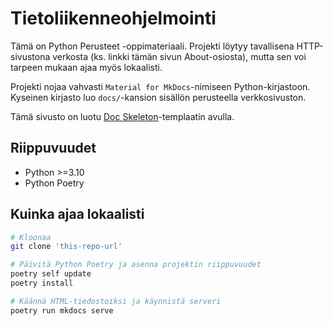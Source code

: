 # Tietoliikenneohjelmointi

Tämä on Python Perusteet -oppimateriaali. Projekti löytyy tavallisena HTTP-sivustona verkosta (ks. linkki tämän sivun About-osiosta), mutta sen voi tarpeen mukaan ajaa myös lokaalisti.

Projekti nojaa vahvasti `Material for MkDocs`-nimiseen Python-kirjastoon. Kyseinen kirjasto luo `docs/`-kansion sisällön perusteella verkkosivuston.

Tämä sivusto on luotu [Doc Skeleton](https://github.com/sourander/doc-skeleton)-templaatin avulla.

## Riippuvuudet
* Python >=3.10
* Python Poetry

## Kuinka ajaa lokaalisti

```bash
# Kloonaa
git clone 'this-repo-url'

# Päivitä Python Poetry ja asenna projektin riippuvuudet
poetry self update
poetry install

# Käännä HTML-tiedostoiksi ja käynnistä serveri
poetry run mkdocs serve
```